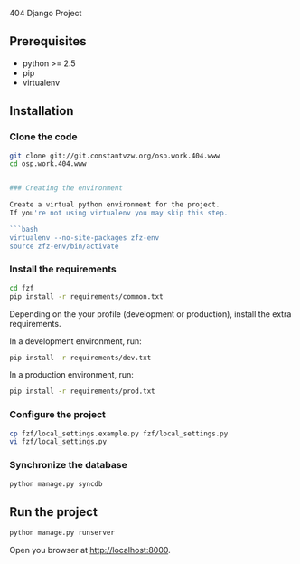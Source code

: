 404 Django Project

## Prerequisites

- python &gt;= 2.5
- pip
- virtualenv

## Installation

### Clone the code

```bash
git clone git://git.constantvzw.org/osp.work.404.www
cd osp.work.404.www


### Creating the environment

Create a virtual python environment for the project.
If you're not using virtualenv you may skip this step.

```bash
virtualenv --no-site-packages zfz-env
source zfz-env/bin/activate
```

### Install the requirements

```bash
cd fzf
pip install -r requirements/common.txt
```

Depending on the your profile (development or production), install the extra
requirements.

In a development environment, run:

```bash
pip install -r requirements/dev.txt
```
In a production environment, run:

```bash
pip install -r requirements/prod.txt
```

### Configure the project

```bash
cp fzf/local_settings.example.py fzf/local_settings.py
vi fzf/local_settings.py
```

### Synchronize the database

```bash
python manage.py syncdb
```

## Run the project

```bash
python manage.py runserver
```

Open you browser at <http://localhost:8000>.
